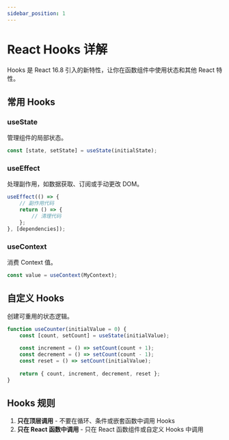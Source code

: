 ```yaml
---
sidebar_position: 1
---
```


# React Hooks 详解

Hooks 是 React 16.8 引入的新特性，让你在函数组件中使用状态和其他 React 特性。

## 常用 Hooks

### useState
管理组件的局部状态。

```jsx
const [state, setState] = useState(initialState);
```

### useEffect
处理副作用，如数据获取、订阅或手动更改 DOM。

```jsx
useEffect(() => {
    // 副作用代码
    return () => {
        // 清理代码
    };
}, [dependencies]);
```

### useContext
消费 Context 值。

```jsx
const value = useContext(MyContext);
```

## 自定义 Hooks

创建可重用的状态逻辑。

```jsx
function useCounter(initialValue = 0) {
    const [count, setCount] = useState(initialValue);
    
    const increment = () => setCount(count + 1);
    const decrement = () => setCount(count - 1);
    const reset = () => setCount(initialValue);
    
    return { count, increment, decrement, reset };
}
```

## Hooks 规则

1. **只在顶层调用** - 不要在循环、条件或嵌套函数中调用 Hooks
2. **只在 React 函数中调用** - 只在 React 函数组件或自定义 Hooks 中调用